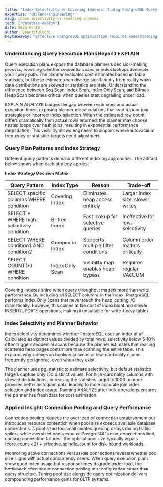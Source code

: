 ```yaml
---
title: "Index Selectivity vs Covering Indexes: Tuning PostgreSQL Query Plans for Online Transaction Processing(OLTP) Workloads"
expertise: "backend-engineering"
slug: index-selectivity-vs-covering-indexes
tech: ["database-design"]
date: 2025-09-18
author: BeautifulCode
keytakeaway: "Effective PostgreSQL optimization requires understanding how index selectivity and covering indexes influence planner decisions, then validating assumptions with EXPLAIN ANALYZE to ensure estimated costs align with actual execution under production load patterns."
---
```


### Understanding Query Execution Plans Beyond EXPLAIN

Query execution plans expose the database planner's decision-making process, revealing whether sequential scans or index lookups dominate your query path. The planner evaluates cost estimates based on table statistics, but these estimates can diverge significantly from reality when data distributions are skewed or statistics are stale. Understanding the difference between Seq Scan, Index Scan, Index Only Scan, and Bitmap Heap Scan becomes critical when queries start degrading under load.

EXPLAIN ANALYZE bridges the gap between estimated and actual execution times, exposing planner miscalculations that lead to poor join strategies or incorrect index selection. When the estimated row count differs dramatically from actual rows returned, the planner may choose nested loops over hash joins, resulting in exponential performance degradation. This visibility allows engineers to pinpoint where autovacuum frequency or statistics targets need adjustment.

### Query Plan Patterns and Index Strategy

Different query patterns demand different indexing approaches. The artifact below shows when each strategy applies:

**Index Strategy Decision Matrix**

| Query Pattern | Index Type | Reason | Trade-off |
|--------------|------------|--------|-----------|
| SELECT specific columns WHERE condition | Covering Index | Eliminates heap access entirely | Larger index size, slower writes |
| SELECT * WHERE high-selectivity condition | B-tree Index | Fast lookup for selective queries | Ineffective for low-selectivity |
| SELECT WHERE condition1 AND condition2 | Composite Index | Supports multiple filter conditions | Column order matters critically |
| SELECT COUNT(*) WHERE condition | Index Only Scan | Visibility map enables heap bypass | Requires regular VACUUM |

Covering indexes shine when query throughput matters more than write performance. By including all SELECT columns in the index, PostgreSQL performs Index Only Scans that never touch the heap, cutting I/O dramatically. However, this comes at the cost of index bloat and slower INSERT/UPDATE operations, making it unsuitable for write-heavy tables.

### Index Selectivity and Planner Behavior

Index selectivity determines whether PostgreSQL uses an index at all. Calculated as distinct values divided by total rows, selectivity below 5-10% often triggers sequential scans because the planner estimates that reading scattered heap pages costs more than scanning the entire table. This explains why indexes on boolean columns or low-cardinality enums frequently get ignored, even when they exist.

The planner uses pg_statistic to estimate selectivity, but default statistics targets capture only 100 distinct values. For high-cardinality columns with skewed distributions, increasing the statistics target to 1000 or more provides better histogram data, leading to more accurate join order selection and index usage. Running ANALYZE after bulk operations ensures the planner has fresh data for cost estimation.

### Applied Insight: Connection Pooling and Query Performance

Connection pooling reduces the overhead of connection establishment but introduces resource contention when pool size exceeds available database connections. A pool sized too small creates queuing delays during traffic spikes, while oversized pools exhaust PostgreSQL's max_connections limit, causing connection failures. The optimal pool size typically equals (core_count × 2) + effective_spindle_count for disk-bound workloads.

Monitoring active connections versus idle connections reveals whether pool size aligns with actual concurrency needs. When query execution plans show good index usage but response times degrade under load, the bottleneck often sits at connection pooling misconfiguration rather than query structure. Tuning pool size alongside query optimization delivers compounding performance gains for OLTP systems.